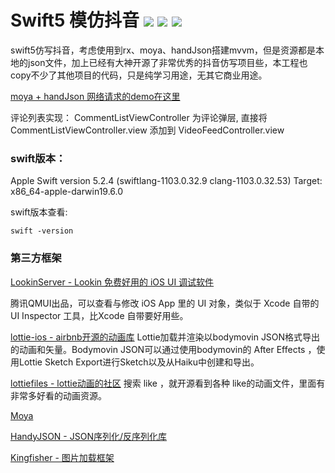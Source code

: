 #  Swift5 模仿抖音 ![](https://img.shields.io/badge/swift-5.0-green) ![](https://img.shields.io/badge/license-MIT-blue) ![](https://img.shields.io/badge/Platforms-iOS-brightgreen)

swift5仿写抖音，考虑使用到rx、moya、handJson搭建mvvm，但是资源都是本地的json文件，加上已经有大神开源了非常优秀的抖音仿写项目些，本工程也copy不少了其他项目的代码，只是纯学习用途，无其它商业用途。

[moya + handJson 网络请求的demo在这里](https://github.com/yanmingLiu/MoyaHandyJSONNetworking)

评论列表实现：
CommentListViewController 为评论弹层, 直接将CommentListViewController.view 添加到 VideoFeedController.view

### swift版本：
Apple Swift version 5.2.4 (swiftlang-1103.0.32.9 clang-1103.0.32.53)
Target: x86_64-apple-darwin19.6.0

swift版本查看:
```
swift -version
```

### 第三方框架

[LookinServer - Lookin  免费好用的 iOS UI 调试软件](https://github.com/QMUI/LookinServer)

腾讯QMUI出品，可以查看与修改 iOS App 里的 UI 对象，类似于 Xcode 自带的 UI Inspector 工具，比Xcode 自带要好用些。

[lottie-ios - airbnb开源的动画库](https://github.com/airbnb/lottie-ios)
Lottie加载并渲染以bodymovin JSON格式导出的动画和矢量。Bodymovin JSON可以通过使用bodymovin的 After Effects ，使用Lottie Sketch Export进行Sketch以及从Haiku中创建和导出。


[lottiefiles - lottie动画的社区](https://lottiefiles.com/)
搜索 like ，就开源看到各种 like的动画文件，里面有非常多好看的动画资源。

[Moya](https://github.com/Moya/Moya)

[HandyJSON - JSON序列化/反序列化库](https://github.com/alibaba/HandyJSON)

[Kingfisher - 图片加载框架](https://github.com/onevcat/Kingfisher)

